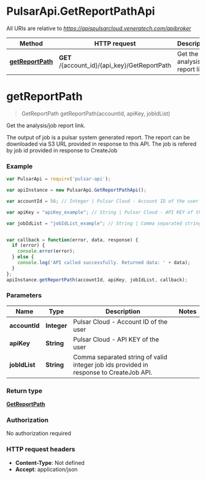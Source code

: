 # PulsarApi.GetReportPathApi

All URIs are relative to *https://apispulsarcloud.veneratech.com/apibroker*

Method | HTTP request | Description
------------- | ------------- | -------------
[**getReportPath**](GetReportPathApi.md#getReportPath) | **GET** /{account_id}/{api_key}/GetReportPath | Get the analysis/job report link.


<a name="getReportPath"></a>
# **getReportPath**
> GetReportPath getReportPath(accountId, apiKey, jobIdList)

Get the analysis/job report link.

The output of job is a pulsar system generated report. The report can be downloaded via S3 URL provided in response to this API. The job is refered by job id provided in response to CreateJob

### Example
```javascript
var PulsarApi = require('pulsar-api');

var apiInstance = new PulsarApi.GetReportPathApi();

var accountId = 56; // Integer | Pulsar Cloud - Account ID of the user

var apiKey = "apiKey_example"; // String | Pulsar Cloud - API KEY of the user

var jobIdList = "jobIdList_example"; // String | Comma separated string of valid integer job ids provided in response to CreateJob API.


var callback = function(error, data, response) {
  if (error) {
    console.error(error);
  } else {
    console.log('API called successfully. Returned data: ' + data);
  }
};
apiInstance.getReportPath(accountId, apiKey, jobIdList, callback);
```

### Parameters

Name | Type | Description  | Notes
------------- | ------------- | ------------- | -------------
 **accountId** | **Integer**| Pulsar Cloud - Account ID of the user | 
 **apiKey** | **String**| Pulsar Cloud - API KEY of the user | 
 **jobIdList** | **String**| Comma separated string of valid integer job ids provided in response to CreateJob API. | 

### Return type

[**GetReportPath**](GetReportPath.md)

### Authorization

No authorization required

### HTTP request headers

 - **Content-Type**: Not defined
 - **Accept**: application/json


